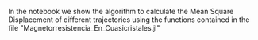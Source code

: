 In the notebook we show the algorithm to calculate the Mean Square Displacement of different trajectories using the functions contained in the file "Magnetorresistencia_En_Cuasicristales.jl"
